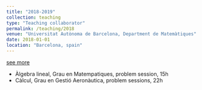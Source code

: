 ```yaml
---
title: "2018-2019"
collection: teaching
type: "Teaching collaborator"
permalink: /teaching/2018
venue: "Universitat Autònoma de Barcelona, Department de Matemàtiques"
date: 2018-01-01
location: "Barcelona, spain"
---
```


[see more](https://guillecarrion.github.io/teaching/2018)

- Àlgebra lineal, Grau en Matempatiques, problem session, 15h
- Càlcul, Grau en Gestió Aeronàutica, problem sessions, 22h
